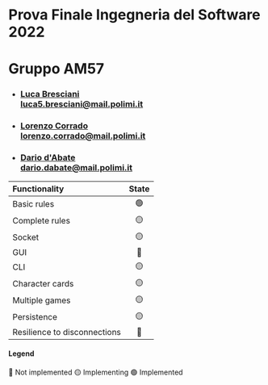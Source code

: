 # Prova Finale Ingegneria del Software 2022
# Gruppo AM57
- ### [Luca Bresciani](https://github.com/BrescianiLuca)<br/>luca5.bresciani@mail.polimi.it
- ### [Lorenzo Corrado](https://github.com/Lerrylore)<br/>lorenzo.corrado@mail.polimi.it 
- ### [Dario d'Abate](https://github.com/DariodAbate)<br/>dario.dabate@mail.polimi.it

| Functionality                   |                       State                        |
|:--------------------------------|:--------------------------------------------------:|
| Basic rules                     | 🟢 |
| Complete rules                  | 🟡 |
| Socket                          | 🟡 |
| GUI                             | 🔴 |
| CLI                             | 🟡 |
| Character cards                 | 🟡 |
| Multiple games                  | 🟡 |
| Persistence                     | 🟡 |
| Resilience to disconnections    | 🔴 |

#### Legend
🔴 Not implemented
🟡 Implementing
🟢 Implemented
